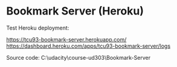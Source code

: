 # Bookmark Server (Heroku)

Test Heroku deployment:

https://tcu93-bookmark-server.herokuapp.com/
https://dashboard.heroku.com/apps/tcu93-bookmark-server/logs

Source code: C:\udacity\course-ud303\Bookmark-Server
